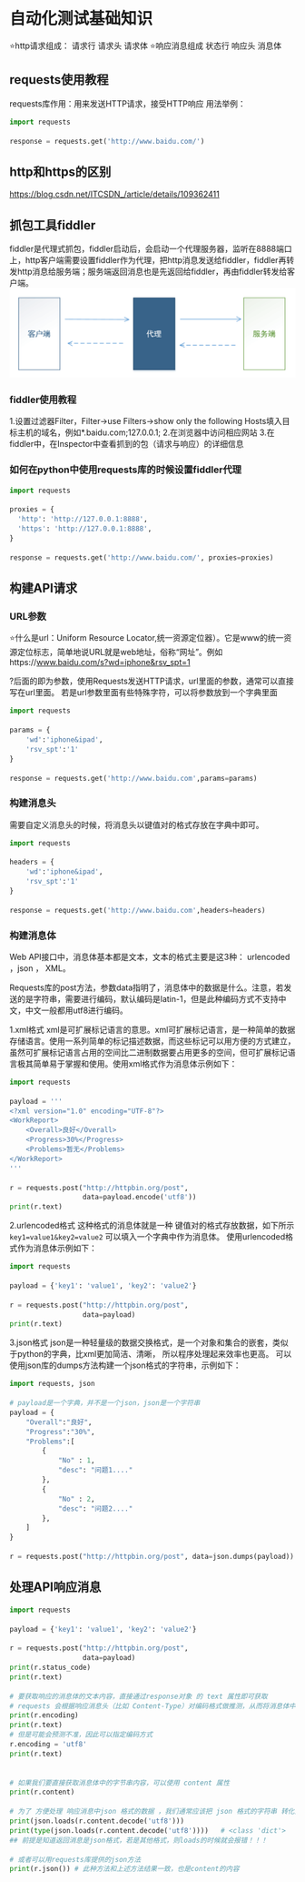 # 自动化测试基础知识
⭐http请求组成：
请求行
请求头
请求体
⭐响应消息组成
状态行
响应头
消息体



## requests使用教程

requests库作用：用来发送HTTP请求，接受HTTP响应
用法举例：

```python
import requests

response = requests.get('http://www.baidu.com/')
```

## http和https的区别
https://blog.csdn.net/ITCSDN_/article/details/109362411


## 抓包工具fiddler
fiddler是代理式抓包，fiddler启动后，会启动一个代理服务器，监听在8888端口上，http客户端需要设置fiddler作为代理，把http消息发送给fiddler，fiddler再转发http消息给服务端；服务端返回消息也是先返回给fiddler，再由fiddler转发给客户端。
![1696918144570](image/自动化测试/1696918144570.png)

### fiddler使用教程
1.设置过滤器Filter，Filter->use Filters->show only the following Hosts填入目标主机的域名，例如*.baidu.com;127.0.0.1;
2.在浏览器中访问相应网站
3.在fiddler中，在Inspector中查看抓到的包（请求与响应）的详细信息

### 如何在python中使用requests库的时候设置fiddler代理
```python
import requests

proxies = {
  'http': 'http://127.0.0.1:8888',
  'https': 'http://127.0.0.1:8888',
}

response = requests.get('http://www.baidu.com/', proxies=proxies)
```



## 构建API请求

### URL参数

⭐什么是url：Uniform Resource Locator,统一资源定位器）。它是www的统一资源定位标志，简单地说URL就是web地址，俗称“网址”。例如https://www.baidu.com/s?wd=iphone&rsv_spt=1

?后面的即为参数，使用Requests发送HTTP请求，url里面的参数，通常可以直接写在url里面。
若是url参数里面有些特殊字符，可以将参数放到一个字典里面

```python
import requests

params = {
    'wd':'iphone&ipad',
    'rsv_spt':'1'
}

response = requests.get('http://www.baidu.com',params=params)

```

### 构建消息头
需要自定义消息头的时候，将消息头以键值对的格式存放在字典中即可。
```python
import requests

headers = {
    'wd':'iphone&ipad',
    'rsv_spt':'1'
}

response = requests.get('http://www.baidu.com',headers=headers)
```

### 构建消息体
Web API接口中，消息体基本都是文本，文本的格式主要是这3种： urlencoded ，json ， XML。

Requests库的post方法，参数data指明了，消息体中的数据是什么。注意，若发送的是字符串，需要进行编码，默认编码是latin-1，但是此种编码方式不支持中文，中文一般都用utf8进行编码。

1.xml格式
xml是可扩展标记语言的意思。xml可扩展标记语言，是一种简单的数据存储语言。使用一系列简单的标记描述数据，而这些标记可以用方便的方式建立，虽然可扩展标记语言占用的空间比二进制数据要占用更多的空间，但可扩展标记语言极其简单易于掌握和使用。使用xml格式作为消息体示例如下：
```python
import requests

payload = '''
<?xml version="1.0" encoding="UTF-8"?>
<WorkReport>
    <Overall>良好</Overall>
    <Progress>30%</Progress>
    <Problems>暂无</Problems>
</WorkReport>
'''

r = requests.post("http://httpbin.org/post",
                  data=payload.encode('utf8'))
print(r.text)
```
2.urlencoded格式
这种格式的消息体就是一种 键值对的格式存放数据，如下所示
``key1=value1&key2=value2``
可以填入一个字典中作为消息体。
使用urlencoded格式作为消息体示例如下：
```python
import requests

payload = {'key1': 'value1', 'key2': 'value2'}

r = requests.post("http://httpbin.org/post",
                  data=payload)
print(r.text)
```

3.json格式
json是一种轻量级的数据交换格式，是一个对象和集合的嵌套，类似于python的字典，比xml更加简洁、清晰， 所以程序处理起来效率也更高。
可以使用json库的dumps方法构建一个json格式的字符串，示例如下：
```python
import requests, json

# payload是一个字典，并不是一个json，json是一个字符串
payload = {
    "Overall":"良好",
    "Progress":"30%",
    "Problems":[
        {
            "No" : 1,
            "desc": "问题1...."
        },
        {
            "No" : 2,
            "desc": "问题2...."
        },
    ]
}

r = requests.post("http://httpbin.org/post", data=json.dumps(payload))
```

## 处理API响应消息
```python
import requests

payload = {'key1': 'value1', 'key2': 'value2'}

r = requests.post("http://httpbin.org/post",
                  data=payload)
print(r.status_code)                  
print(r.text)

# 要获取响应的消息体的文本内容，直接通过response对象 的 text 属性即可获取
# requests 会根据响应消息头（比如 Content-Type）对编码格式做推测，从而将消息体中的字符串解码为字符串
print(r.encoding)
print(r.text)
# 但是可能会预测不准，因此可以指定编码方式
r.encoding = 'utf8'
print(r.text)


# 如果我们要直接获取消息体中的字节串内容，可以使用 content 属性
print(r.content)

# 为了 方便处理 响应消息中json 格式的数据 ，我们通常应该把 json 格式的字符串 转化为 python 中的数据对象——字典。
print(json.loads(r.content.decode('utf8')))
print(type(json.loads(r.content.decode('utf8'))))   # <class 'dict'>
## 前提是知道返回消息是json格式，若是其他格式，则loads的时候就会报错！！！

# 或者可以用requests库提供的json方法
print(r.json()) # 此种方法和上述方法结果一致，也是content的内容
```